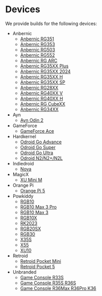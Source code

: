 <!---
icon: material/developer-board
--->

# Devices

We provide builds for the following devices:

* Anbernic
  * [Anbernic RG351](anbernic/rg351pmv)
  * [Anbernic RG353](anbernic/rg353pmvvs)
  * [Anbernic RG503](anbernic/rg503)
  * [Anbernic RG552](anbernic/rg552)
  * [Anbernic RG ARC](anbernic/rgarc)
  * [Anbernic RG35XX Plus](anbernic/rg35xx-plus)
  * [Anbernic RG35XX 2024](anbernic/rg35xx-2024)
  * [Anbernic RG35XX H](anbernic/rg35xx-h)
  * [Anbernic RG35XX SP](anbernic/rg35xx-sp)
  * [Anbernic RG28XX](anbernic/rg28xx)
  * [Anbernic RG40XX V](anbernic/rg40xx-v)
  * [Anbernic RG40XX H](anbernic/rg40xx-h)
  * [Anbernic RG CubeXX](anbernic/rg-cubexx)
  * [Anbernic RG34XX](anbernic/rg34xx)
* Ayn
  * [Ayn Odin 2](ayn/odin2)
* GameForce
  * [GameForce Ace](gameforce/gameforce-ace) 
* Hardkernel
  * [Odroid Go Advance](hardkernel/odroid-go-advance)
  * [Odroid Go Super](hardkernel/odroid-go-super)
  * [Odroid Go Ultra](hardkernel/odroid-go-ultra)
  * [Odroid N2/N2+/N2L](hardkernel/odroid-n2)
* Indiedroid
  * [Nova](indiedroid/nova)
* MagicX 
  * [XU Mini M](magicx/xu-mini-m)
* Orange Pi
  * [Orange Pi 5](orange-pi/orange-pi-5)
* Powkiddy
  * [RGB10](powkiddy/rgb10)
  * [RGB10 Max 3 Pro](powkiddy/rgb10-max-3-pro)
  * [RGB10 Max 3](powkiddy/rgb10-max-3)
  * [RGB10X](powkiddy/rgb10x)
  * [RK2023](powkiddy/rk2023)
  * [RGB20SX](powkiddy/rgb20sx)
  * [RGB30](powkiddy/rgb30)
  * [X35S](powkiddy/x35s)
  * [X55](powkiddy/x55)
  * [XU10](powkiddy/xu10)
* Retroid
  * [Retroid Pocket Mini](retroid/retroid-pocket-mini)
  * [Retroid Pocket 5](retroid/retroid-pocket-5)
* Unbranded
  * [Game Console R33S](unbranded/game-console-r33s)
  * [Game Console R35S R36S](unbranded/game-console-r35s-r36s)
  * [Game Console R36Max R36Pro K36](unbranded/game-console-r36max)
